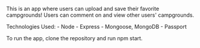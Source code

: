 This is an app where users can upload and save their favorite campgrounds! Users can comment on and view other users' campgrounds.

Technologies Used:
    - Node
    - Express
    - Mongoose, MongoDB
    - Passport 
    
To run the app, clone the repository and run npm start.
